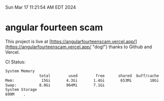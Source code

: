 Sun Mar 17 11:21:54 AM EDT 2024

# angular fourteen scam


This project is live at [https://angularfourteenscam.vercel.app/](https://angularfourteenscam.vercel.app/ "dog!") thanks to Github and Vercel.

CI Status: 

```bash
System Memory
               total        used        free      shared  buff/cache   available
Mem:            15Gi       4.3Gi       1.4Gi       653Mi        10Gi        10Gi
Swap:          8.0Gi       964Mi       7.1Gi
System Storage
699M	.
```
```bash
